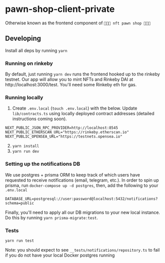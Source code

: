 # pawn-shop-client-private

Otherwise known as the frontend component of `💸✨🎸 nft pawn shop 💍✨💸`

## Developing

Install all deps by running `yarn`

### Running on rinkeby

By default, just running `yarn dev` runs the frontend hooked up to the rinkeby testnet. Our app will allow you to mint NFTs and Rinkeby DAI at http://localhost:3000/test. You'll need some Rinkeby eth for gas.

### Running locally

1. Create `.env.local` (`touch .env.local`) with the below. Update `lib/contracts.ts` using locally deployed contract addresses (detailed instructions coming soon).

```
NEXT_PUBLIC_JSON_RPC_PROVIDER=http://localhost:8545
NEXT_PUBLIC_ETHERSCAN_URL="https://rinkeby.etherscan.io"
NEXT_PUBLIC_OPENSEA_URL="https://testnets.opensea.io"
```

2. `yarn install`
3. `yarn run dev`

### Setting up the notifications DB

We use postgres + prisma ORM to keep track of which users have requested to receive notifications (email, telegram, etc.). In order to spin up prisma, run `docker-compose up -d postgres`, then, add the following to your `.env.local`

```
DATABASE_URL=postgresql://user:password@localhost:5432/notifications?schema=public
```

Finally, you'll need to apply all our DB migrations to your new local instance. Do this by running `yarn prisma-migrate:test`.

### Tests

`yarn run test`

Note: you should expect to see `__tests/notifications/repository.ts` to fail if you do not have your local Docker postgres running
